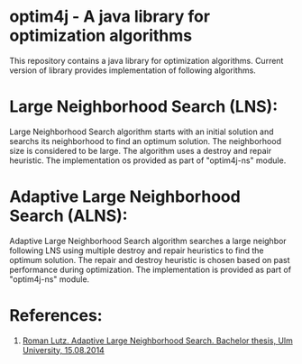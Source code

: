 # optim4j - A java library for optimization algorithms
This repository contains a java library for optimization algorithms. Current version of library provides implementation of following algorithms.
# Large Neighborhood Search (LNS): 
Large Neighborhood Search algorithm starts with an initial solution and searchs its neighborhood to find an optimum solution. The neighborhood size is considered to be large. The algorithm uses a destroy and repair heuristic. 
The implementation os provided as part of "optim4j-ns" module.
# Adaptive Large Neighborhood Search (ALNS):
Adaptive Large Neighborhood Search algorithm searches a large neighbor following LNS using multiple destroy and repair heuristics to find the optimum solution. The repair and destroy heuristic is chosen based on past performance during optimization.
The implementation is provided as part of "optim4j-ns" module.

# References:
1) [Roman Lutz. Adaptive Large Neighborhood Search. Bachelor thesis, Ulm University, 15.08.2014](https://d-nb.info/1072464683/34)
